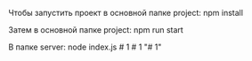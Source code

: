 Чтобы запустить проект в основной папке project:
npm install

Затем в основной папке project:
npm run start

В папке server:
node index.js #   1  
 #   1  
 "# 1" 
